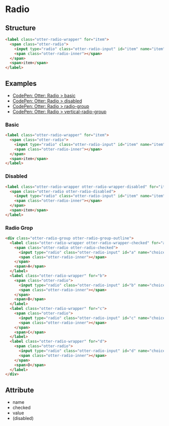 # Radio

## Structure

```html
<label class="otter-radio-wrapper" for="item">
  <span class="otter-radio">
    <input type="radio" class="otter-radio-input" id="item" name="item" value="item">
    <span class="otter-radio-inner"></span>
  </span>
  <span>item</span>
</label>
```



## Examples

- [CodePen: Otter: Radio > basic](https://codepen.io/sogyeokdong/pen/jOYmOXK "Otter: Radio > basic")
- [CodePen: Otter: Radio > disabled](https://codepen.io/sogyeokdong/pen/wvpdvOp "Otter: Radio > disabled")
- [CodePen: Otter: Radio > radio-group](https://codepen.io/sogyeokdong/pen/ZEvKENP "Otter: Radio > radio-group")
- [CodePen: Otter: Radio > vertical-radio-group](https://codepen.io/sogyeokdong/pen/popPOVm "Otter: Radio > vertical-radio-group")

### Basic

```html
<label class="otter-radio-wrapper" for="item">
  <span class="otter-radio">
    <input type="radio" class="otter-radio-input" id="item" name="item" value="item">
    <span class="otter-radio-inner"></span>
  </span>
  <span>item</span>
</label>
```

### Disabled

```html
<label class="otter-radio-wrapper otter-radio-wrapper-disabled" for="item">
  <span class="otter-radio otter-radio-disabled">
    <input type="radio" class="otter-radio-input" id="item" name="item" value="item" disabled>
    <span class="otter-radio-inner"></span>
  </span>
  <span>item</span>
</label>
```

### Radio Grop

```html
<div class="otter-radio-group otter-radio-group-outline">
  <label class="otter-radio-wrapper otter-radio-wrapper-checked" for="a">
    <span class="otter-radio otter-radio-checked">
      <input type="radio" class="otter-radio-input" id="a" name="choice" value="a" checked>
      <span class="otter-radio-inner"></span>
    </span>
    <span>A</span>
  </label>
  <label class="otter-radio-wrapper" for="b">
    <span class="otter-radio">
      <input type="radio" class="otter-radio-input" id="b" name="choice" value="b">
      <span class="otter-radio-inner"></span>
    </span>
    <span>B</span>
  </label>
  <label class="otter-radio-wrapper" for="c">
    <span class="otter-radio">
      <input type="radio" class="otter-radio-input" id="c" name="choice" value="c">
      <span class="otter-radio-inner"></span>
    </span>
    <span>C</span>
  </label>
  <label class="otter-radio-wrapper" for="d">
    <span class="otter-radio">
      <input type="radio" class="otter-radio-input" id="d" name="choice" value="d">
      <span class="otter-radio-inner"></span>
    </span>
    <span>D</span>
  </label>
</div>
```

## Attribute

- name
- checked
- value
- (disabled)
